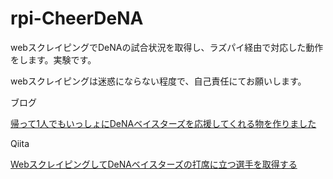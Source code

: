 # rpi-CheerDeNA

webスクレイピングでDeNAの試合状況を取得し、ラズパイ経由で対応した動作をします。実験です。

webスクレイピングは迷惑にならない程度で、自己責任にてお願いします。

ブログ

[帰って1人でもいっしょにDeNAベイスターズを応援してくれる物を作りました](http://blog.hisurga.com/entry/2017/07/07/220000)

Qiita

[WebスクレイピングしてDeNAベイスターズの打席に立つ選手を取得する](http://qiita.com/hisurga/items/d01bb00c3f23ec92bf18)
